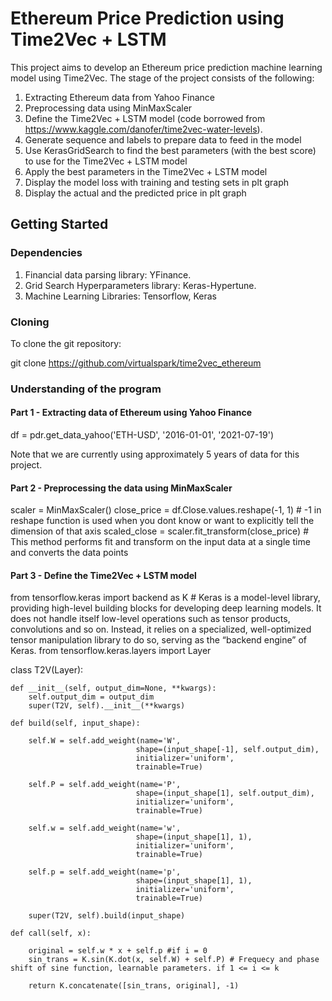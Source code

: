 # Ethereum Price Prediction using Time2Vec + LSTM

This project aims to develop an Ethereum price prediction machine learning model using Time2Vec. 
The stage of the project consists of the following:

1. Extracting Ethereum data from Yahoo Finance
2. Preprocessing data using MinMaxScaler
3. Define the Time2Vec + LSTM model (code borrowed from https://www.kaggle.com/danofer/time2vec-water-levels). 
4. Generate sequence and labels to prepare data to feed in the model
5. Use KerasGridSearch to find the best parameters (with the best score) to use for the Time2Vec + LSTM model
6. Apply the best parameters in the Time2Vec + LSTM model
7. Display the model loss with training and testing sets in plt graph
8. Display the actual and the predicted price in plt graph


## Getting Started

### Dependencies
1. Financial data parsing library: YFinance.
2. Grid Search Hyperparameters library: Keras-Hypertune.
3. Machine Learning Libraries: Tensorflow, Keras

### Cloning

To clone the git repository:

git clone https://github.com/virtualspark/time2vec_ethereum

### Understanding of the program

#### Part 1 - Extracting data of Ethereum using Yahoo Finance

df = pdr.get_data_yahoo('ETH-USD', '2016-01-01', '2021-07-19')

Note that we are currently using approximately 5 years of data for this project.

#### Part 2 - Preprocessing the data using MinMaxScaler

scaler = MinMaxScaler()
close_price = df.Close.values.reshape(-1, 1) # -1 in reshape function is used when you dont know or want to explicitly tell the dimension of that axis
scaled_close = scaler.fit_transform(close_price) # This method performs fit and transform on the input data at a single time and converts the data points

#### Part 3 - Define the Time2Vec + LSTM model

from tensorflow.keras import backend as K # Keras is a model-level library, providing high-level building blocks for developing deep learning models. It does not handle itself low-level operations such as tensor products, convolutions and so on. Instead, it relies on a specialized, well-optimized tensor manipulation library to do so, serving as the “backend engine” of Keras.
from tensorflow.keras.layers import Layer

class T2V(Layer):
    
    def __init__(self, output_dim=None, **kwargs):
        self.output_dim = output_dim
        super(T2V, self).__init__(**kwargs)
        
    def build(self, input_shape):

        self.W = self.add_weight(name='W',
                                shape=(input_shape[-1], self.output_dim),
                                initializer='uniform',
                                trainable=True)

        self.P = self.add_weight(name='P',
                                shape=(input_shape[1], self.output_dim),
                                initializer='uniform',
                                trainable=True)

        self.w = self.add_weight(name='w',
                                shape=(input_shape[1], 1),
                                initializer='uniform',
                                trainable=True)

        self.p = self.add_weight(name='p',
                                shape=(input_shape[1], 1),
                                initializer='uniform',
                                trainable=True)

        super(T2V, self).build(input_shape)
        
    def call(self, x):
        
        original = self.w * x + self.p #if i = 0
        sin_trans = K.sin(K.dot(x, self.W) + self.P) # Frequecy and phase shift of sine function, learnable parameters. if 1 <= i <= k
        
        return K.concatenate([sin_trans, original], -1)
